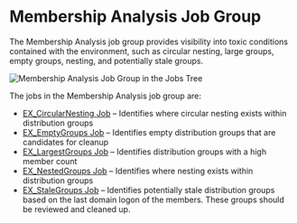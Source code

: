 # Membership Analysis Job Group

The Membership Analysis job group provides visibility into toxic conditions contained with the
environment, such as circular nesting, large groups, empty groups, nesting, and potentially stale
groups.

![Membership Analysis Job Group in the Jobs Tree](/img/product_docs/accessanalyzer/solutions/exchange/distributionlists/membershipanalysis/membershipanalysisjobstree.webp)

The jobs in the Membership Analysis job group are:

- [EX_CircularNesting Job](/docs/accessanalyzer/12.0/solutions/exchange/distributionlists/membershipanalysis/ex-circularnesting.md) – Identifies where circular nesting exists within
  distribution groups
- [EX_EmptyGroups Job](/docs/accessanalyzer/12.0/solutions/exchange/distributionlists/membershipanalysis/ex-emptygroups.md) – Identifies empty distribution groups that are candidates
  for cleanup
- [EX_LargestGroups Job](/docs/accessanalyzer/12.0/solutions/exchange/distributionlists/membershipanalysis/ex-largestgroups.md) – Identifies distribution groups with a high member
  count
- [EX_NestedGroups Job](/docs/accessanalyzer/12.0/solutions/exchange/distributionlists/membershipanalysis/ex-nestedgroups.md) – Identifies where nesting exists within distribution
  groups
- [EX_StaleGroups Job](/docs/accessanalyzer/12.0/solutions/exchange/distributionlists/membershipanalysis/ex-stalegroups.md) – Identifies potentially stale distribution groups based
  on the last domain logon of the members. These groups should be reviewed and cleaned up.
